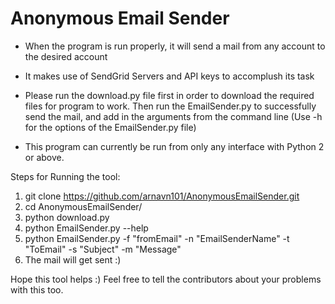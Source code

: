 # Anonymous Email Sender

* When the program is run properly, it will send a mail from any account to the desired account

* It makes use of SendGrid Servers and API keys to accomplush its task

* Please run the download.py file first in order to download the required files for program to work. Then run the EmailSender.py to successfully send the mail, and add in the arguments from the command line (Use -h for the options of the EmailSender.py file)

* This program can currently be run from only any interface with Python 2 or above.  

Steps for Running the tool:

1) git clone https://github.com/arnavn101/AnonymousEmailSender.git
2) cd AnonymousEmailSender/
3) python download.py
4) python EmailSender.py --help
5) python EmailSender.py -f "fromEmail" -n "EmailSenderName" -t "ToEmail" -s "Subject" -m "Message"
7) The mail will get sent :)


Hope this tool helps :) Feel free to tell the contributors about your problems with this too. 














